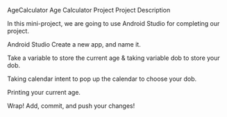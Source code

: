AgeCalculator
Age Calculator Project
Project Description

In this mini-project, we are going to use Android Studio for completing our project.

Android Studio
Create a new app, and name it.

Take a variable to store the current age & taking variable dob to store your dob.

Taking calendar intent to pop up the calendar to choose your dob.

Printing your current age.

Wrap!
Add, commit, and push your changes!
